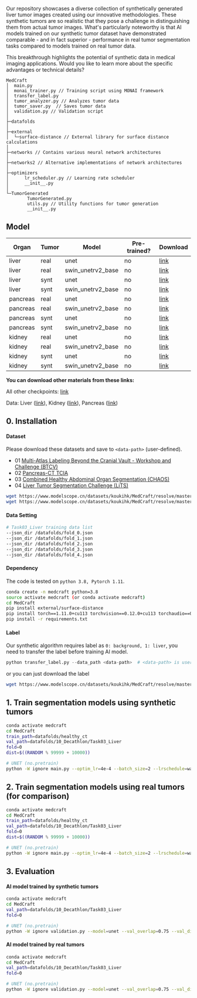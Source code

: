 Our repository showcases a diverse collection of synthetically generated liver tumor images created using our innovative methodologies. These synthetic tumors are so realistic that they pose a challenge in distinguishing them from actual tumor images. What's particularly noteworthy is that AI models trained on our synthetic tumor dataset have demonstrated comparable - and in fact superior - performance in real tumor segmentation tasks compared to models trained on real tumor data.

This breakthrough highlights the potential of synthetic data in medical imaging applications. Would you like to learn more about the specific advantages or technical details?

```
MedCraft
│  main.py
│  monai_trainer.py // Training script using MONAI framework
│  transfer_label.py
│  tumor_analyzer.py // Analyzes tumor data
│  tumor_saver.py  // Saves tumor data
│  validation.py // Validation script
│
├─datafolds
│
├─external
│  └─surface-distance // External library for surface distance calculations
│
├─networks // Contains various neural network architectures
│
├─networks2 // Alternative implementations of network architectures
│
├─optimizers
│      lr_scheduler.py // Learning rate scheduler
│      __init__.py
│
└─TumorGenerated
        TumorGenerated.py
        utils.py // Utility functions for tumor generation
        __init__.py
```

## Model

| Organ    | Tumor | Model             | Pre-trained? | Download                                                     |
| -------- | ----- | ----------------- | ------------ | ------------------------------------------------------------ |
| liver    | real  | unet              | no           | [link](https://huggingface.co/MrGiovanni/Pixel2Cancer/tree/main/liver/real/real.liver.no_pretrain.unet) |
| liver    | real  | swin_unetrv2_base | no           | [link](https://huggingface.co/MrGiovanni/Pixel2Cancer/tree/main/liver/real/real.liver.no_pretrain.swin_unetrv2_base) |
| liver    | synt  | unet              | no           | [link](https://huggingface.co/MrGiovanni/Pixel2Cancer/tree/main/liver/synt/synt.liver.no_pretrain.unet) |
| liver    | synt  | swin_unetrv2_base | no           | [link](https://huggingface.co/MrGiovanni/Pixel2Cancer/tree/main/liver/synt/synt.liver.no_pretrain.swin_unetrv2_base) |
| pancreas | real  | unet              | no           | [link](https://huggingface.co/MrGiovanni/Pixel2Cancer/tree/main/pancreas/real/real.pancreas.no_pretrain.unet) |
| pancreas | real  | swin_unetrv2_base | no           | [link](https://huggingface.co/MrGiovanni/Pixel2Cancer/tree/main/pancreas/real/real.pancreas.no_pretrain.swin_unetrv2_base) |
| pancreas | synt  | unet              | no           | [link](https://huggingface.co/MrGiovanni/Pixel2Cancer/tree/main/pancreas/synt/synt.pancreas.no_pretrain.unet) |
| pancreas | synt  | swin_unetrv2_base | no           | [link](https://huggingface.co/MrGiovanni/Pixel2Cancer/tree/main/pancreas/synt/synt.pancreas.no_pretrain.swin_unetrv2_base) |
| kidney   | real  | unet              | no           | [link](https://huggingface.co/MrGiovanni/Pixel2Cancer/tree/main/kidney/real/real.kidney.no_pretrain.unet) |
| kidney   | real  | swin_unetrv2_base | no           | [link](https://huggingface.co/MrGiovanni/Pixel2Cancer/tree/main/kidney/real/real.kidney.no_pretrain.swin_unetrv2_base) |
| kidney   | synt  | unet              | no           | [link](https://huggingface.co/MrGiovanni/Pixel2Cancer/tree/main/kidney/synt/synt.kidney.no_pretrain.unet) |
| kidney   | synt  | swin_unetrv2_base | no           | [link](https://huggingface.co/MrGiovanni/Pixel2Cancer/tree/main/kidney/synt/synt.kidney.no_pretrain.swin_unetrv2_base) |

**You can download other materials from these links:**

All other checkpoints: [link](https://huggingface.co/MrGiovanni/Pixel2Cancer/tree/main)

Data: Liver ([link](https://www.dropbox.com/scl/fi/ulok1xpk5e6nzicfipqxd/04_LiTS.tar.gz?rlkey=amo7x516if5m85x13q2iddgpj&dl=0)), Kidney ([link](https://www.dropbox.com/scl/fi/i7gzoocjnxyrqiavwuwp1/05_KiTS.tar.gz?rlkey=02mxa8f9sabcpe1858ww9580o&dl=0)), Pancreas ([link](https://www.dropbox.com/scl/fi/p35mz72vnvc01epdhr95r/Task07_Pancreas.tar.gz?rlkey=9z6grnqt6dpmh5yzz299g3wqx&dl=0))

## 0. Installation

#### Dataset

Please download these datasets and save to `<data-path>` (user-defined).

- 01 [Multi-Atlas Labeling Beyond the Cranial Vault - Workshop and Challenge (BTCV)](https://www.synapse.org/#!Synapse:syn3193805/wiki/89480)
- 02 [Pancreas-CT TCIA](https://wiki.cancerimagingarchive.net/display/Public/Pancreas-CT)
- 03 [Combined Healthy Abdominal Organ Segmentation (CHAOS)](https://chaos.grand-challenge.org/)
- 04 [Liver Tumor Segmentation Challenge (LiTS)](https://competitions.codalab.org/competitions/17094)

```bash
wget https://www.modelscope.cn/datasets/koukihk/MedCraft/resolve/master/CT.zip
wget https://www.modelscope.cn/datasets/koukihk/MedCraft/resolve/master/Task03_Liver.zip
```

#### Data Setting

```bash
# Task03_Liver training data list
--json_dir /datafolds/fold_0.json
--json_dir /datafolds/fold_1.json
--json_dir /datafolds/fold_2.json
--json_dir /datafolds/fold_3.json
--json_dir /datafolds/fold_4.json
```

#### Dependency

The code is tested on `python 3.8, Pytorch 1.11`.

```bash
conda create -n medcraft python=3.8
source activate medcraft (or conda activate medcraft)
cd MedCraft
pip install external/surface-distance
pip install torch==1.11.0+cu113 torchvision==0.12.0+cu113 torchaudio==0.11.0 --extra-index-url https://download.pytorch.org/whl/cu113
pip install -r requirements.txt
```

#### Label

Our synthetic algorithm requires label as `0: background, 1: liver`, you need to transfer the label before training AI model.

```python
python transfer_label.py --data_path <data-path>  # <data-path> is user-defined data path to save datasets
```

or you can just download the label

```bash
wget https://www.modelscope.cn/datasets/koukihk/MedCraft/resolve/master/label.zip
```

## 1. Train segmentation models using synthetic tumors

```bash
conda activate medcraft
cd MedCraft
train_path=datafolds/healthy_ct
val_path=datafolds/10_Decathlon/Task03_Liver
fold=0
dist=$((RANDOM % 99999 + 10000))

# UNET (no.pretrain)
python -W ignore main.py --optim_lr=4e-4 --batch_size=2 --lrschedule=warmup_cosine --optim_name=adamw --model_name=unet --val_every=200 --max_epochs=4000 --save_checkpoint --workers=2 --noamp --distributed --dist-url=tcp://127.0.0.1:$dist --cache_num=200 --val_overlap=0.5 --syn --ellipsoid --logdir="runs/synt.no_pretrain.unet$fold" --train_dir $train_path --val_dir $val_path --json_dir datafolds/fold_$fold.json
```

## 2. Train segmentation models using real tumors (for comparison)

```bash
conda activate medcraft
cd MedCraft
train_path=datafolds/healthy_ct
val_path=datafolds/10_Decathlon/Task03_Liver
fold=0
dist=$((RANDOM % 99999 + 10000))

# UNET (no.pretrain)
python -W ignore main.py --optim_lr=4e-4 --batch_size=2 --lrschedule=warmup_cosine --optim_name=adamw --model_name=unet --val_every=200 --max_epochs=4000 --save_checkpoint --workers=2 --noamp --distributed --dist-url=tcp://127.0.0.1:$dist --cache_num=200 --val_overlap=0.5 --logdir="runs/real.no_pretrain.unet$fold" --train_dir $train_path --val_dir $val_path --json_dir datafolds/gmm_fold_$fold.json
```

## 3. Evaluation

#### AI model trained by synthetic tumors

```bash
conda activate medcraft
cd MedCraft
val_path=datafolds/10_Decathlon/Task03_Liver
fold=0

# UNET (no.pretrain)
python -W ignore validation.py --model=unet --val_overlap=0.75 --val_dir $val_path --json_dir datafolds/fold_$fold.json --log_dir runs/synt.no_pretrain.unet$fold --save_dir outs
```

#### AI model trained by real tumors

```bash
conda activate medcraft
cd MedCraft
val_path=datafolds/10_Decathlon/Task03_Liver
fold=0

# UNET (no.pretrain)
python -W ignore validation.py --model=unet --val_overlap=0.75 --val_dir $val_path --json_dir datafolds/gmm_fold_$fold.json --log_dir runs/real.no_pretrain.unet$fold --save_dir outs
```
